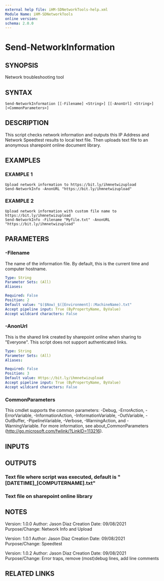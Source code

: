 ```yaml
---
external help file: iHM-SDNetworkTools-help.xml
Module Name: iHM-SDNetworkTools
online version:
schema: 2.0.0
---
```


# Send-NetworkInformation

## SYNOPSIS
Network troubleshooting tool

## SYNTAX

```
Send-NetworkInformation [[-Filename] <String>] [[-AnonUrl] <String>] [<CommonParameters>]
```

## DESCRIPTION
This script checks network information and outputs this IP Address and Network Speedtest results to local text file.
Then uploads text file to an anonymous sharepoint online document library.

## EXAMPLES

### EXAMPLE 1
```
Upload network information to https://bit.ly/ihmnetwizupload
Send-NetworkInfo -AnonURL "https://bit.ly/ihmnetwizupload"
```

### EXAMPLE 2
```
Upload network information with custom file name to https://bit.ly/ihmnetwizupload
Send-NetworkInfo -Filename "Myfile.txt" -AnonURL "https://bit.ly/ihmnetwizupload"
```

## PARAMETERS

### -Filename
The name of the information file.
By default, this is the current time and computer hostname.

```yaml
Type: String
Parameter Sets: (All)
Aliases:

Required: False
Position: 2
Default value: "$($Now)_$([Environment]::MachineName).txt"
Accept pipeline input: True (ByPropertyName, ByValue)
Accept wildcard characters: False
```

### -AnonUrl
This is the shared link created by sharepoint online when sharing to "Everyone".
This script does not support authenticated links.

```yaml
Type: String
Parameter Sets: (All)
Aliases:

Required: False
Position: 3
Default value: Https://bit.ly/ihmnetwizupload
Accept pipeline input: True (ByPropertyName, ByValue)
Accept wildcard characters: False
```

### CommonParameters
This cmdlet supports the common parameters: -Debug, -ErrorAction, -ErrorVariable, -InformationAction, -InformationVariable, -OutVariable, -OutBuffer, -PipelineVariable, -Verbose, -WarningAction, and -WarningVariable.
For more information, see about_CommonParameters (http://go.microsoft.com/fwlink/?LinkID=113216).

## INPUTS

## OUTPUTS

### Text file where script was executed, default is "[DATETIME]_[COMPUTERNAME].txt"
### Text file on sharepoint online library
## NOTES
Version:        1.0.0
Author:         Jason Diaz
Creation Date:  09/08/2021
Purpose/Change: Network Info and Upload

Version:        1.0.1
Author:         Jason Diaz
Creation Date:  09/08/2021
Purpose/Change: Speedtest

Version:        1.0.2
Author:         Jason Diaz
Creation Date:  09/08/2021
Purpose/Change: Error traps, remove (most)debug lines, add line comments

## RELATED LINKS
